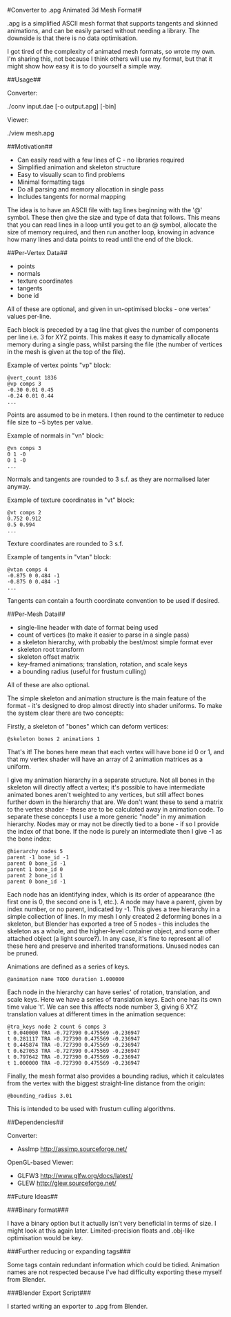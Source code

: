 #Converter to .apg Animated 3d Mesh Format#

.apg is a simplified ASCII mesh format that supports tangents and skinned
animations, and can be easily parsed without needing a library. The downside is
that there is no data optimisation.

I got tired of the complexity of animated mesh formats, so wrote my own. I'm
sharing this, not because I think others will use my format, but that it might
show how easy it is to do yourself a simple way.

##Usage##

Converter:

  ./conv input.dae [-o output.apg] [-bin]

Viewer:

  ./view mesh.apg

##Motivation##

* Can easily read with a few lines of C - no libraries required
* Simplified animation and skeleton structure
* Easy to visually scan to find problems
* Minimal formatting tags
* Do all parsing and memory allocation in single pass
* Includes tangents for normal mapping

The idea is to have an ASCII file with tag lines beginning with the '@' symbol.
These then give the size and type of data that follows. This means that you can
read lines in a loop until you get to an @ symbol, allocate the size of memory
required, and then run another loop, knowing in advance how many lines and data
points to read until the end of the block.

##Per-Vertex Data##

* points
* normals
* texture coordinates
* tangents
* bone id

All of these are optional, and given in un-optimised blocks - one vertex'
values per-line.

Each block is preceded by a tag line that gives the number of components per
line i.e. 3 for XYZ points. This makes it easy to dynamically allocate memory
during a single pass, whilst parsing the file (the number of vertices in the
mesh is given at the top of the file).

Example of vertex points "vp" block:

    @vert_count 1836
    @vp comps 3
    -0.30 0.01 0.45
    -0.24 0.01 0.44
    ...

Points are assumed to be in meters. I then round to the centimeter to reduce
file size to ~5 bytes per value.

Example of normals in "vn" block:

    @vn comps 3
    0 1 -0
    0 1 -0
    ...
Normals and tangents are rounded to 3 s.f. as they are normalised later anyway.

Example of texture coordinates in "vt" block:

    @vt comps 2
    0.752 0.912
    0.5 0.994
    ...

Texture coordinates are rounded to 3 s.f.

Example of tangents in "vtan" block:

    @vtan comps 4
    -0.875 0 0.484 -1
    -0.875 0 0.484 -1
    ...

Tangents can contain a fourth coordinate convention to be used if desired.

##Per-Mesh Data##

* single-line header with date of format being used
* count of vertices (to make it easier to parse in a single pass)
* a skeleton hierarchy, with probably the best/most simple format ever
* skeleton root transform
* skeleton offset matrix
* key-framed animations; translation, rotation, and scale keys
* a bounding radius (useful for frustum culling)

All of these are also optional.

The simple skeleton and animation structure is the main feature of the format -
it's designed to drop almost directly into shader uniforms. To make the system
clear there are two concepts:

Firstly, a skeleton of "bones" which can deform vertices:

    @skeleton bones 2 animations 1

That's it! The bones here mean that each vertex will have bone id 0 or 1, and
that my vertex shader will have an array of 2 animation matrices as a uniform. 

I give my animation hierarchy in a separate structure. Not all bones in the
skeleton will directly affect a vertex; it's possible to have intermediate
animated bones aren't weighted to any vertices, but still affect bones further
down in the hierarchy that are. We don't
want these to send a matrix to the vertex shader - these are to be calculated
away in animation code. To separate these concepts I use a more generic "node"
in my animation hierarchy. Nodes may or may not be directly tied to a bone - if
so I provide the index of that bone. If the node is purely an intermediate then
I give -1 as the bone index:

    @hierarchy nodes 5
    parent -1 bone_id -1
    parent 0 bone_id -1
    parent 1 bone_id 0
    parent 2 bone_id 1
    parent 0 bone_id -1

Each node has an identifying index, which is its order of appearance (the first
one is 0, the second one is 1, etc.). A node may have a parent, given by index
number, or no parent, indicated by -1. This gives a tree hierarchy in a simple
collection of lines. In my mesh I only
created 2 deforming bones in a skeleton, but Blender has exported a tree of 5
nodes - this includes the skeleton as a whole, and the higher-level container
object, and some other attached object (a light source?). In any case, it's
fine to represent all of these here and preserve and inherited transformations.
Unused nodes can be pruned.

Animations are defined as a series of keys.

    @animation name TODO duration 1.000000

Each node in the hierarchy can have series' of rotation, translation, and
scale keys. Here we have a series of translation keys. Each one has its own
time value 't'. We can see this affects node number 3, giving 6 XYZ translation
values at different times in the animation sequence:

    @tra_keys node 2 count 6 comps 3
    t 0.040000 TRA -0.727390 0.475569 -0.236947
    t 0.281117 TRA -0.727390 0.475569 -0.236947
    t 0.445874 TRA -0.727390 0.475569 -0.236947
    t 0.627053 TRA -0.727390 0.475569 -0.236947
    t 0.797642 TRA -0.727390 0.475569 -0.236947
    t 1.000000 TRA -0.727390 0.475569 -0.236947

Finally, the mesh format also provides a bounding radius, which it calculates
from the vertex with the biggest straight-line distance from the origin:

    @bounding_radius 3.01

This is intended to be used with frustum culling algorithms.

##Dependencies##

Converter:

* AssImp http://assimp.sourceforge.net/

OpenGL-based Viewer:

* GLFW3 http://www.glfw.org/docs/latest/
* GLEW http://glew.sourceforge.net/

##Future Ideas##

###Binary format###

I have a binary option but it actually isn't very beneficial in terms of size.
I might look at this again later. Limited-precision floats and .obj-like
optimisation would be key.

###Further reducing or expanding tags###

Some tags contain redundant information which could be tidied. Animation names
are not respected because I've had difficulty exporting these myself from
Blender.

###Blender Export Script###

I started writing an exporter to .apg from Blender.
